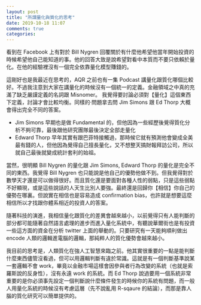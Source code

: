 ```yaml
---
layout: post
title: "所謂量化與質化的思考"
date: 2019-10-18 11:07 
comments: true
categories: 
---
```


看到在 Facebook 上有對於 Bill Nygren 回覆關於有什麼他希望他當年開始投資的時候希望他自己能知道的事。他的回答大致是說希望對看中本質而不要只依賴於量化。在他的經驗裡沒有一個完全依靠量化模型賺錢的。

這剛好也是我最近在思考的，AQR 之前也有一集 Podcast 講量化跟質化哪個比較好。不過我注意到大家在講量化的時候沒有一個統一的定義。金融領域之中真的充滿了缺乏嚴謹定義的名詞跟 Misnomer。 我覺得要討論必須對【量化】這個東西下定義，討論才會比較均衡。同樣的·問題拿去問 Jim Simons 跟 Ed Thorp 大概會得出完全不同的答案。

* Jim Simons 早期也是做 Fundamental 的，但他因為一些經歷後覺得質化分析不夠可靠，最後跟他研究團隊最後決定全部走量化
* Edward Thorp 早年其實有跟巴菲特接觸過，那時候它就有預測他會變成全美最有錢的人，但他因為覺得自己擅長量化，又不想整天搞財報拜訪公司，所以就自己最後就變成統計套利的始祖。

當然，很明顯 Bill Nygren 的量化跟 Jim Simons, Edward Thorp 的量化是完全不同的東西。我覺得 Bill Nygren 也只能說是他自己的優勢他做不到。但我覺得對於數學天才還是可以做得很好。而且質化還是要面對各種人性的弱點，只是這些弱點不好顯現，或是這些說話的人天生比別人要強。最終還是回歸你【相信】你自己的優勢在哪裏。但說實在相信也是容易造成 confirmation bias，也許就是想要這麼相信所以才找跟你體系相近的投資人的答案。

隨著科技的演進，我相信量化跟質化的差異會越來越小，以前覺得只有人能判斷的部分都可能隨著自然語言處理的進步而進入量化系統中，有聽說華爾街也是有投資一些這方面的資金在分析 twitter 上面的舉動的。只要研究有一天能夠順利做出 encode 人類的邏輯進電腦的邏輯，那純粹人的質化優勢會越來越小。

我目前的思考是，人類質化在強人工智慧來臨之前。他其實很重要的一點是能判斷什麼東西儘管沒看過，但可以用邏輯判斷有違於常識。這就是有一個判斷基準說某一套邏輯不會 work，畢竟以金融市場這樣會因參與者行為改變的系統（也就是索羅斯說的反身性），沒有永遠 work 的系統。而 Ed Thorp 說過要用一個系統非常重要的是你必須事先設定一個判斷說什麼條件發生的時候你的系統有問題，而一般人用量化系統的時候沒有考慮這層（先不說亂用 R-sqaure 的結論），而那是靠人腦的質化研究可以簡單提供的。


